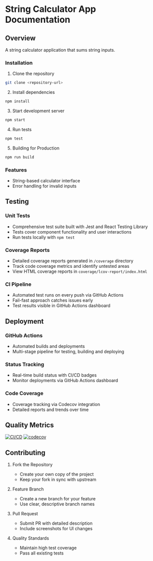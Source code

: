 # String Calculator App Documentation

## Overview

A string calculator application that sums string inputs.

### Installation

1. Clone the repository

```bash
git clone <repository-url>
```

2. Install dependencies

```bash
npm install
```

3. Start development server

```bash
npm start
```

4. Run tests

```bash
npm test
```

5. Building for Production

```bash
npm run build
```

### Features

- String-based calculator interface
- Error handling for invalid inputs

## Testing

### Unit Tests

- Comprehensive test suite built with Jest and React Testing Library
- Tests cover component functionality and user interactions
- Run tests locally with `npm test`

### Coverage Reports

- Detailed coverage reports generated in `/coverage` directory
- Track code coverage metrics and identify untested areas
- View HTML coverage reports in `coverage/lcov-report/index.html`

### CI Pipeline

- Automated test runs on every push via GitHub Actions
- Fail-fast approach catches issues early
- Test results visible in GitHub Actions dashboard

## Deployment

### GitHub Actions

- Automated builds and deployments
- Multi-stage pipeline for testing, building and deploying

### Status Tracking

- Real-time build status with CI/CD badges
- Monitor deployments via GitHub Actions dashboard

### Code Coverage

- Coverage tracking via Codecov integration
- Detailed reports and trends over time

## Quality Metrics

[![CI/CD](https://github.com/brijesh-pant/str-cal-app/actions/workflows/node.js.yml/badge.svg)](https://github.com/brijesh-pant/str-cal-app/actions/workflows/node.js.yml)
[![codecov](https://codecov.io/gh/brijesh-pant/str-cal-app/graph/badge.svg?token=RALPXPSDY6)](https://codecov.io/gh/brijesh-pant/str-cal-app)

## Contributing

1. Fork the Repository

   - Create your own copy of the project
   - Keep your fork in sync with upstream

2. Feature Branch

   - Create a new branch for your feature
   - Use clear, descriptive branch names

3. Pull Request

   - Submit PR with detailed description
   - Include screenshots for UI changes

4. Quality Standards
   - Maintain high test coverage
   - Pass all existing tests

